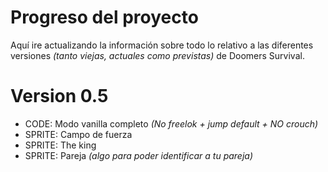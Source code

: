 # Progreso del proyecto
Aquí ire actualizando la información sobre todo lo relativo a las diferentes versiones <i>(tanto viejas, actuales como previstas)</i> de Doomers Survival.

# Version 0.5

<ul>
<li> CODE: Modo vanilla completo <i>(No freelok + jump default + NO crouch)</i>
<li> SPRITE: Campo de fuerza
<li> SPRITE: The king
<li> SPRITE: Pareja <i>(algo para poder identificar a tu pareja)</i>
</ul>
